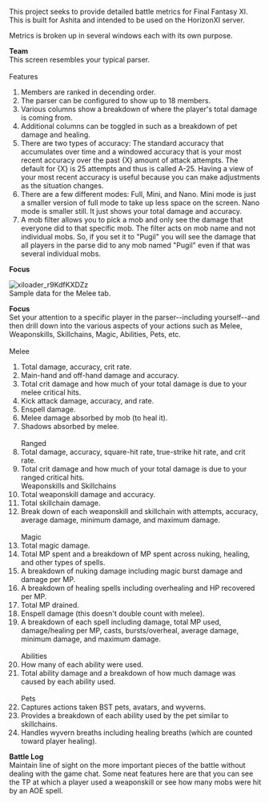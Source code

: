 This project seeks to provide detailed battle metrics for Final Fantasy XI. This is built for Ashita and intended to be used on the HorizonXI server.

Metrics is broken up in several windows each with its own purpose.

**Team**<br>
This screen resembles your typical parser.
<br><br>Features
1. Members are ranked in decending order.
2. The parser can be configured to show up to 18 members.
3. Various columns show a breakdown of where the player's total damage is coming from.
4. Additional columns can be toggled in such as a breakdown of pet damage and healing.
5. There are two types of accuracy: The standard accuracy that accumulates over time and a windowed accuracy that is your most recent accuracy over the past {X} amount of attack attempts. The default for {X} is 25 attempts and thus is called A-25. Having a view of your most recent accuracy is useful because you can make adjustments as the situation changes.
6. There are a few different modes: Full, Mini, and Nano. Mini mode is just a smaller version of full mode to take up less space on the screen. Nano mode is smaller still. It just shows your total damage and accuracy.
7. A mob filter allows you to pick a mob and only see the damage that everyone did to that specific mob. The filter acts on mob name and not individual mobs. So, if you set it to "Pugil" you will see the damage that all players in the parse did to any mob named "Pugil" even if that was several individual mobs.

**Focus**<br>

![xiloader_r9KdfKXDZz](https://github.com/RaraProjects/metrics/assets/72292212/ca7f54c1-d7d0-46d3-9d21-4e2358e9c7d5)<br>
Sample data for the Melee tab.


**Focus**<br>
Set your attention to a specific player in the parser--including yourself--and then drill down into the various aspects of your actions such as Melee, Weaponskills, Skillchains, Magic, Abilities, Pets, etc.
<br><br>Melee
1. Total damage, accuracy, crit rate.
2. Main-hand and off-hand damage and accuracy.
3. Total crit damage and how much of your total damage is due to your melee critical hits.
4. Kick attack damage, accuracy, and rate.
5. Enspell damage.
6. Melee damage absorbed by mob (to heal it).
7. Shadows absorbed by melee.
<br><br>Ranged
1. Total damage, accuracy, square-hit rate, true-strike hit rate, and crit rate.
2. Total crit damage and how much of your total damage is due to your ranged critical hits.
<br>Weaponskills and Skillchains
1. Total weaponskill damage and accuracy.
2. Total skillchain damage.
3. Break down of each weaponskill and skillchain with attempts, accuracy, average damage, minimum damage, and maximum damage.
<br><br>Magic
1. Total magic damage.
2. Total MP spent and a breakdown of MP spent across nuking, healing, and other types of spells.
3. A breakdown of nuking damage including magic burst damage and damage per MP.
4. A breakdown of healing spells including overhealing and HP recovered per MP.
5. Total MP drained.
6. Enspell damage (this doesn't double count with melee).
7. A breakdown of each spell including damage, total MP used, damage/healing per MP, casts, bursts/overheal, average damage, minimum damage, and maximum damage.
<br><br>Abilities
1. How many of each ability were used.
2. Total ability damage and a breakdown of how much damage was caused by each ability used.
<br><br>Pets
1. Captures actions taken BST pets, avatars, and wyverns.
2. Provides a breakdown of each ability used by the pet similar to skillchains.
3. Handles wyvern breaths including healing breaths (which are counted toward player healing).

**Battle Log**<br>
Maintain line of sight on the more important pieces of the battle without dealing with the game chat. Some neat features here are that you can see the TP at which a player used a weaponskill or see how many mobs were hit by an AOE spell.
